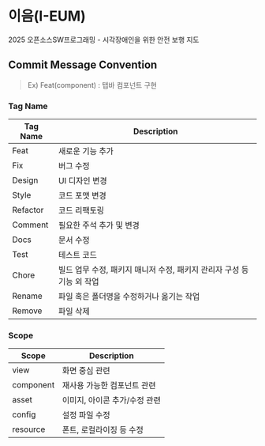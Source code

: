 # 이음(I-EUM)

2025 오픈소스SW프로그래밍 - 시각장애인을 위한 안전 보행 지도

## Commit Message Convention
> Ex) Feat(component) : 탭바 컴포넌트 구현


### Tag Name 

|Tag Name|Description|
|------|---|
|Feat|새로운 기능 추가|
|Fix|버그 수정|
|Design|UI 디자인 변경|
|Style|코드 포맷 변경|
|Refactor|코드 리팩토링|
|Comment|필요한 주석 추가 및 변경|
|Docs|문서 수정|
|Test|테스트 코드|
|Chore|빌드 업무 수정, 패키지 매니저 수정, 패키지 관리자 구성 등 기능 외 작업|
|Rename|파일 혹은 폴더명을 수정하거나 옮기는 작업|
|Remove|파일 삭제|


### Scope
|Scope|Description|
|------|---|
|view|화면 중심 관련|
|component|재사용 가능한 컴포넌트 관련|
|asset|이미지, 아이콘 추가/수정 관련|
|config|설정 파일 수정|
|resource|폰트, 로컬라이징 등 수정|

